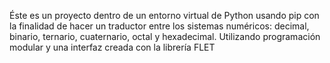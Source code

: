 Éste es un proyecto dentro de un entorno virtual de Python usando pip con la finalidad de hacer un traductor entre los sistemas numéricos: decimal, binario, ternario, cuaternario, octal y hexadecimal. Utilizando programación modular y una interfaz creada con la librería FLET
